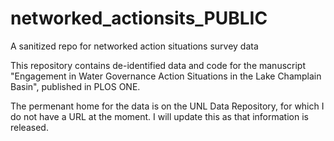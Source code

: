 # networked_actionsits_PUBLIC
A sanitized repo for networked action situations survey data

This repository contains de-identified data and code for the manuscript "Engagement in Water Governance Action Situations in the Lake Champlain Basin", published in PLOS ONE.

The permenant home for the data is on the UNL Data Repository, for which I do not have a URL at the moment. I will update this as that information is released.
